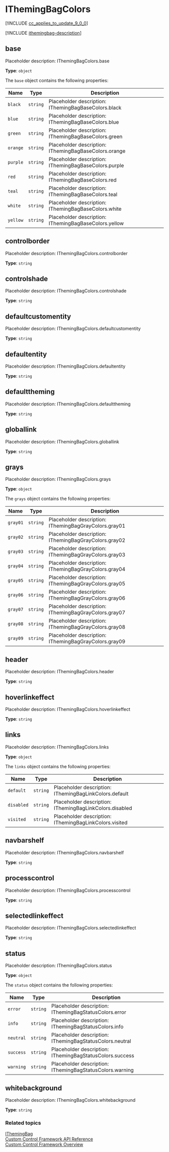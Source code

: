 # IThemingBagColors

[!INCLUDE [cc_applies_to_update_9_0_0](../../../includes/cc_applies_to_update_9_0_0.md)]

[!INCLUDE [ithemingbag-description](includes/ithemingbagcolors-description.md)]

## base

Placeholder description: IThemingBagColors.base

**Type**: `object`

The `base` object contains the following properties:

|Name|Type|Description|
|--|--|--|
|`black`|`string`|Placeholder description: IThemingBagBaseColors.black|
|`blue`|`string`|Placeholder description: IThemingBagBaseColors.blue|
|`green`|`string`|Placeholder description: IThemingBagBaseColors.green|
|`orange`|`string`|Placeholder description: IThemingBagBaseColors.orange|
|`purple`|`string`|Placeholder description: IThemingBagBaseColors.purple|
|`red`|`string`|Placeholder description: IThemingBagBaseColors.red|
|`teal`|`string`|Placeholder description: IThemingBagBaseColors.teal|
|`white`|`string`|Placeholder description: IThemingBagBaseColors.white|
|`yellow`|`string`|Placeholder description: IThemingBagBaseColors.yellow|

## controlborder

Placeholder description: IThemingBagColors.controlborder

**Type**: `string`

## controlshade

Placeholder description: IThemingBagColors.controlshade

**Type**: `string`

## defaultcustomentity

Placeholder description: IThemingBagColors.defaultcustomentity

**Type**: `string`

## defaultentity

Placeholder description: IThemingBagColors.defaultentity

**Type**: `string`

## defaulttheming

Placeholder description: IThemingBagColors.defaulttheming

**Type**: `string`

## globallink

Placeholder description: IThemingBagColors.globallink

**Type**: `string`

## grays

Placeholder description: IThemingBagColors.grays

**Type**: `object`

The `grays` object contains the following properties:

|Name|Type|Description|
|--|--|--|
|`gray01`|`string`|Placeholder description: IThemingBagGrayColors.gray01|
|`gray02`|`string`|Placeholder description: IThemingBagGrayColors.gray02|
|`gray03`|`string`|Placeholder description: IThemingBagGrayColors.gray03|
|`gray04`|`string`|Placeholder description: IThemingBagGrayColors.gray04|
|`gray05`|`string`|Placeholder description: IThemingBagGrayColors.gray05|
|`gray06`|`string`|Placeholder description: IThemingBagGrayColors.gray06|
|`gray07`|`string`|Placeholder description: IThemingBagGrayColors.gray07|
|`gray08`|`string`|Placeholder description: IThemingBagGrayColors.gray08|
|`gray09`|`string`|Placeholder description: IThemingBagGrayColors.gray09|

## header

Placeholder description: IThemingBagColors.header

**Type**: `string`

## hoverlinkeffect

Placeholder description: IThemingBagColors.hoverlinkeffect

**Type**: `string`

## links

Placeholder description: IThemingBagColors.links

**Type**: `object`

The `links` object contains the following properties:

|Name|Type|Description|
|--|--|--|
|`default`|`string`|Placeholder description: IThemingBagLinkColors.default|
|`disabled`|`string`|Placeholder description: IThemingBagLinkColors.disabled|
|`visited`|`string`|Placeholder description: IThemingBagLinkColors.visited|

## navbarshelf

Placeholder description: IThemingBagColors.navbarshelf

**Type**: `string`

## processcontrol

Placeholder description: IThemingBagColors.processcontrol

**Type**: `string`

## selectedlinkeffect

Placeholder description: IThemingBagColors.selectedlinkeffect

**Type**: `string`

## status

Placeholder description: IThemingBagColors.status

**Type**: `object`

The `status` object contains the following properties:

|Name|Type|Description|
|--|--|--|
|`error`|`string`|Placeholder description: IThemingBagStatusColors.error|
|`info`|`string`|Placeholder description: IThemingBagStatusColors.info|
|`neutral`|`string`|Placeholder description: IThemingBagStatusColors.neutral|
|`success`|`string`|Placeholder description: IThemingBagStatusColors.success|
|`warning`|`string`|Placeholder description: IThemingBagStatusColors.warning|

## whitebackground

Placeholder description: IThemingBagColors.whitebackground

**Type**: `string`


### Related topics

[IThemingBag](ithemingbag.md)<br />
[Custom Control Framework API Reference](index.md)<br />
[Custom Control Framework Overview](../custom-control-framework-overview.md)